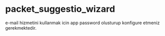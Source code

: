 # packet_suggestio_wizard

e-mail hizmetini kullanmak icin app password olusturup konfigure etmeniz gerekmektedir.

